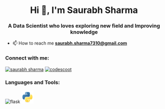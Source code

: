 <h1 align="center">Hi 👋, I'm Saurabh Sharma</h1>
<h3 align="center">A Data Scientist who loves exploring new field and Improving knowledge</h3>

- 📫 How to reach me **saurabh.sharma7310@gmail.com**

<h3 align="left">Connect with me:</h3>
<p align="left">
<a href="https://www.linkedin.com/in/saurabh7310/" target="blank"><img align="center" src="https://raw.githubusercontent.com/rahuldkjain/github-profile-readme-generator/master/src/images/icons/Social/linked-in-alt.svg" alt="saurabh sharma" height="30" width="40" /></a>
<a href="https://www.youtube.com/@codescoot" target="blank"><img align="center" src="https://raw.githubusercontent.com/rahuldkjain/github-profile-readme-generator/master/src/images/icons/Social/youtube.svg" alt="codescoot" height="30" width="40" /></a>
</p>

<h3 align="left">Languages and Tools:</h3>
<img src="https://www.vectorlogo.zone/logos/pocoo_flask/pocoo_flask-icon.svg" alt="flask" width="40" height="40"/> </a> <a href="https://www.python.org" target="_blank" rel="noreferrer"> <img src="https://raw.githubusercontent.com/devicons/devicon/master/icons/python/python-original.svg" alt="python" width="40" height="40"/> </a> </p>
